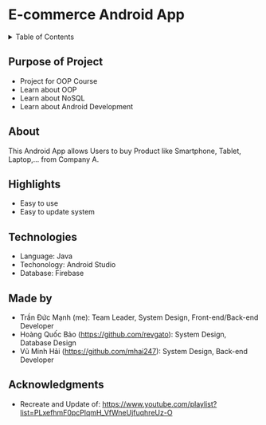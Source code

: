 # E-commerce Android App

<details>
  <summary>Table of Contents</summary>
  <ol>
    <li><a href="#purpose-of-project">Purpose of Project</a></li>
    <li><a href="#about">About</a></li>
    <li><a href="#highlights">Highlights</a></li>
    <li><a href="#technologies">Technologies</a></li>
    <li><a href="#made-by">Made By</a></li>
    <li><a href="#acknowledgments">Acknowledgments</a></li>
  </ol>
</details>

## Purpose of Project

* Project for OOP Course
* Learn about OOP
* Learn about NoSQL
* Learn about Android Development

## About

This Android App allows Users to buy Product like Smartphone, Tablet, Laptop,... from Company A.

## Highlights

* Easy to use
* Easy to update system

## Technologies

* Language: Java
* Techonology: Android Studio
* Database: Firebase

## Made by

* Trần Đức Mạnh (me): Team Leader, System Design, Front-end/Back-end Developer
* Hoàng Quốc Bảo (https://github.com/revgato): System Design, Database Design
* Vũ Minh Hải (https://github.com/mhai247): System Design, Back-end Developer

## Acknowledgments

* Recreate and Update of: https://www.youtube.com/playlist?list=PLxefhmF0pcPlqmH_VfWneUjfuqhreUz-O

